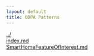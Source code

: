 ```yaml
---
layout: default
title: ODPA Patterns
---
```

  
[../](../)  
[index.md](./index.md)  
[SmartHomeFeatureOfInterest.md](./SmartHomeFeatureOfInterest.md)  
